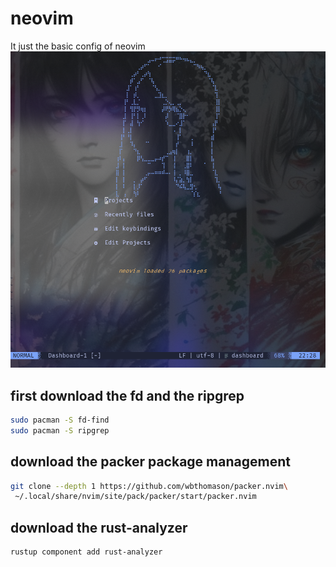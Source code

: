 # neovim
It just the basic config of neovim
![image](screenshot.png)
## first download the fd and the ripgrep
```bash
sudo pacman -S fd-find
sudo pacman -S ripgrep
```

## download the packer package management
```bash
git clone --depth 1 https://github.com/wbthomason/packer.nvim\
 ~/.local/share/nvim/site/pack/packer/start/packer.nvim
 ```

## download the rust-analyzer
```bash
rustup component add rust-analyzer
```
